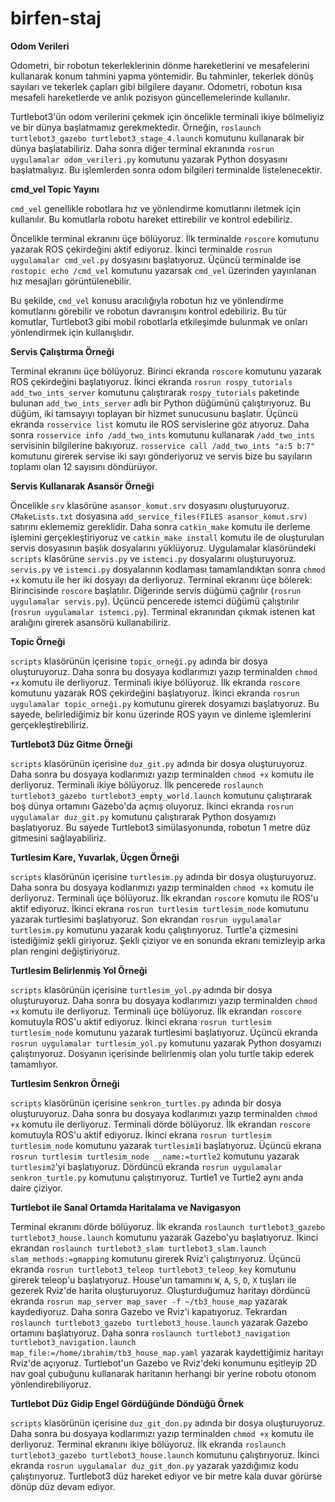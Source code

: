 # birfen-staj

**Odom Verileri**

Odometri, bir robotun tekerleklerinin dönme hareketlerini ve mesafelerini kullanarak konum tahmini yapma yöntemidir. Bu tahminler, tekerlek dönüş sayıları ve tekerlek çapları gibi bilgilere dayanır. Odometri, robotun kısa mesafeli hareketlerde ve anlık pozisyon güncellemelerinde kullanılır.

Turtlebot3'ün odom verilerini çekmek için öncelikle terminali ikiye bölmeliyiz ve bir dünya başlatmamız gerekmektedir. Örneğin, `roslaunch turtlebot3_gazebo turtlebot3_stage_4.launch` komutunu kullanarak bir dünya başlatabiliriz. Daha sonra diğer terminal ekranında `rosrun uygulamalar odom_verileri.py` komutunu yazarak Python dosyasını başlatmalıyız. Bu işlemlerden sonra odom bilgileri terminalde listelenecektir.

**cmd_vel Topic Yayını**

`cmd_vel` genellikle robotlara hız ve yönlendirme komutlarını iletmek için kullanılır. Bu komutlarla robotu hareket ettirebilir ve kontrol edebiliriz.

Öncelikle terminal ekranını üçe bölüyoruz. İlk terminalde `roscore` komutunu yazarak ROS çekirdeğini aktif ediyoruz. İkinci terminalde `rosrun uygulamalar cmd_vel.py` dosyasını başlatıyoruz. Üçüncü terminalde ise `rostopic echo /cmd_vel` komutunu yazarsak `cmd_vel` üzerinden yayınlanan hız mesajları görüntülenebilir.

Bu şekilde, `cmd_vel` konusu aracılığıyla robotun hız ve yönlendirme komutlarını görebilir ve robotun davranışını kontrol edebiliriz. Bu tür komutlar, Turtlebot3 gibi mobil robotlarla etkileşimde bulunmak ve onları yönlendirmek için kullanışlıdır.



**Servis Çalıştırma Örneği**

Terminal ekranını üçe bölüyoruz. Birinci ekranda `roscore` komutunu yazarak ROS çekirdeğini başlatıyoruz. İkinci ekranda `rosrun rospy_tutorials add_two_ints_server` komutunu çalıştırarak `rospy_tutorials` paketinde bulunan `add_two_ints_server` adlı bir Python düğümünü çalıştırıyoruz. Bu düğüm, iki tamsayıyı toplayan bir hizmet sunucusunu başlatır. Üçüncü ekranda `rosservice list` komutu ile ROS servislerine göz atıyoruz. Daha sonra `rosservice info /add_two_ints` komutunu kullanarak `/add_two_ints` servisinin bilgilerine bakıyoruz. `rosservice call /add_two_ints "a:5 b:7"` komutunu girerek servise iki sayı gönderiyoruz ve servis bize bu sayıların toplamı olan 12 sayısını döndürüyor.

**Servis Kullanarak Asansör Örneği**

Öncelikle `srv` klasörüne `asansor_komut.srv` dosyasını oluşturuyoruz. `CMakeLists.txt` dosyasına `add_service_files(FILES asansor_komut.srv)` satırını eklememiz gereklidir. Daha sonra `catkin_make` komutu ile derleme işlemini gerçekleştiriyoruz ve `catkin_make install` komutu ile de oluşturulan servis dosyasının başlık dosyalarını yüklüyoruz. Uygulamalar klasöründeki `scripts` klasörüne `servis.py` ve `istemci.py` dosyalarını oluşturuyoruz. `servis.py` ve `istemci.py` dosyalarının kodlaması tamamlandıktan sonra `chmod +x` komutu ile her iki dosyayı da derliyoruz. Terminal ekranını üçe bölerek: Birincisinde `roscore` başlatılır. Diğerinde servis düğümü çağrılır (`rosrun uygulamalar servis.py`). Üçüncü pencerede istemci düğümü çalıştırılır (`rosrun uygulamalar istemci.py`). Terminal ekranından çıkmak istenen kat aralığını girerek asansörü kullanabiliriz.

**Topic Örneği**

`scripts` klasörünün içerisine `topic_orneği.py` adında bir dosya oluşturuyoruz. Daha sonra bu dosyaya kodlarımızı yazıp terminalden `chmod +x` komutu ile derliyoruz. Terminali ikiye bölüyoruz. İlk ekranda `roscore` komutunu yazarak ROS çekirdeğini başlatıyoruz. İkinci ekranda `rosrun uygulamalar topic_orneği.py` komutunu girerek dosyamızı başlatıyoruz. Bu sayede, belirlediğimiz bir konu üzerinde ROS yayın ve dinleme işlemlerini gerçekleştirebiliriz.

**Turtlebot3 Düz Gitme Örneği**

`scripts` klasörünün içerisine `duz_git.py` adında bir dosya oluşturuyoruz. Daha sonra bu dosyaya kodlarımızı yazıp terminalden `chmod +x` komutu ile derliyoruz. Terminali ikiye bölüyoruz. İlk pencerede `roslaunch turtlebot3_gazebo turtlebot3_empty_world.launch` komutunu çalıştırarak boş dünya ortamını Gazebo'da açmış oluyoruz. İkinci ekranda `rosrun uygulamalar duz_git.py` komutunu çalıştırarak Python dosyamızı başlatıyoruz. Bu sayede Turtlebot3 simülasyonunda, robotun 1 metre düz gitmesini sağlayabiliriz.

**Turtlesim Kare, Yuvarlak, Üçgen Örneği**

`scripts` klasörünün içerisine `turtlesim.py` adında bir dosya oluşturuyoruz. Daha sonra bu dosyaya kodlarımızı yazıp terminalden `chmod +x` komutu ile derliyoruz. Terminali üçe bölüyoruz. İlk ekrandan `roscore` komutu ile ROS'u aktif ediyoruz. İkinci ekrana `rosrun turtlesim turtlesim_node` komutunu yazarak turtlesimi başlatıyoruz. Son ekrandan `rosrun uygulamalar turtlesim.py` komutunu yazarak kodu çalıştırıyoruz. Turtle'a çizmesini istediğimiz şekli giriyoruz. Şekli çiziyor ve en sonunda ekranı temizleyip arka plan rengini değiştiriyoruz.



**Turtlesim Belirlenmiş Yol Örneği**

`scripts` klasörünün içerisine `turtlesim_yol.py` adında bir dosya oluşturuyoruz. Daha sonra bu dosyaya kodlarımızı yazıp terminalden `chmod +x` komutu ile derliyoruz. Terminali üçe bölüyoruz. İlk ekrandan `roscore` komutuyla ROS'u aktif ediyoruz. İkinci ekrana `rosrun turtlesim turtlesim_node` komutunu yazarak turtlesimi başlatıyoruz. Üçüncü ekranda `rosrun uygulamalar turtlesim_yol.py` komutunu yazarak Python dosyamızı çalıştırıyoruz. Dosyanın içerisinde belirlenmiş olan yolu turtle takip ederek tamamlıyor.

**Turtlesim Senkron Örneği**

`scripts` klasörünün içerisine `senkron_turtles.py` adında bir dosya oluşturuyoruz. Daha sonra bu dosyaya kodlarımızı yazıp terminalden `chmod +x` komutu ile derliyoruz. Terminali dörde bölüyoruz. İlk ekrandan `roscore` komutuyla ROS'u aktif ediyoruz. İkinci ekrana `rosrun turtlesim turtlesim_node` komutunu yazarak `turtlesim1`i başlatıyoruz. Üçüncü ekrana `rosrun turtlesim turtlesim_node __name:=turtle2` komutunu yazarak `turtlesim2`'yi başlatıyoruz. Dördüncü ekranda `rosrun uygulamalar senkron_turtle.py` komutunu çalıştırıyoruz. Turtle1 ve Turtle2 aynı anda daire çiziyor.

**Turtlebot ile Sanal Ortamda Haritalama ve Navigasyon**

Terminal ekranını dörde bölüyoruz. İlk ekranda `roslaunch turtlebot3_gazebo turtlebot3_house.launch` komutunu yazarak Gazebo'yu başlatıyoruz. İkinci ekrandan `roslaunch turtlebot3_slam turtlebot3_slam.launch slam_methods:=gmapping` komutunu girerek Rviz'i çalıştırıyoruz. Üçüncü ekranda `rosrun turtlebot3_teleop turtlebot3_teleop_key` komutunu girerek teleop'u başlatıyoruz. House'un tamamını `W`, `A`, `S`, `D`, `X` tuşları ile gezerek Rviz'de harita oluşturuyoruz. Oluşturduğumuz haritayı dördüncü ekranda `rosrun map_server map_saver -f ~/tb3_house_map` yazarak kaydediyoruz. Daha sonra Gazebo ve Rviz'i kapatıyoruz. Tekrardan `roslaunch turtlebot3_gazebo turtlebot3_house.launch` yazarak Gazebo ortamını başlatıyoruz. Daha sonra `roslaunch turtlebot3_navigation turtlebot3_navigation.launch map_file:=/home/ibrahim/tb3_house_map.yaml` yazarak kaydettiğimiz haritayı Rviz'de açıyoruz. Turtlebot'un Gazebo ve Rviz'deki konumunu eşitleyip 2D nav goal çubuğunu kullanarak haritanın herhangi bir yerine robotu otonom yönlendirebiliyoruz.

**Turtlebot Düz Gidip Engel Gördüğünde Döndüğü Örnek**

`scripts` klasörünün içerisine `duz_git_don.py` adında bir dosya oluşturuyoruz. Daha sonra bu dosyaya kodlarımızı yazıp terminalden `chmod +x` komutu ile derliyoruz. Terminal ekranını ikiye bölüyoruz. İlk ekranda `roslaunch turtlebot3_gazebo turtlebot3_house.launch` komutunu çalıştırıyoruz. İkinci ekranda `rosrun uygulamalar duz_git_don.py` yazarak yazdığımız kodu çalıştırıyoruz. Turtlebot3 düz hareket ediyor ve bir metre kala duvar görürse dönüp düz devam ediyor.



























